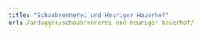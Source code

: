 ```yaml
---
title: "Schaubrennerei und Heuriger Hauerhof"
url: /ardagger/schaubrennerei-und-heuriger-hauerhof/
---
```

